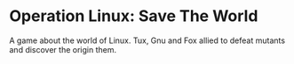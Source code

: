 # Operation Linux: Save The World
A game about the world of Linux. Tux, Gnu and Fox allied to defeat mutants and discover the origin them.
